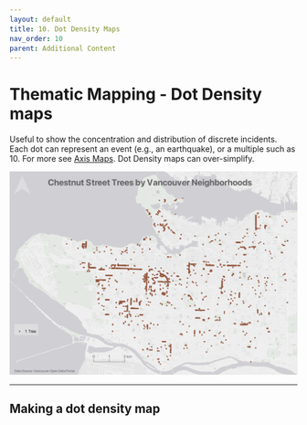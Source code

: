 ```yaml
---
layout: default
title: 10. Dot Density Maps
nav_order: 10
parent: Additional Content
---
```


# Thematic Mapping - Dot Density maps
Useful to show the concentration and distribution of discrete incidents. Each dot can represent an event (e.g., an earthquake), or a multiple such as 10. For more see [Axis Maps](https://www.axismaps.com/guide/dot-density). Dot Density maps can over-simplify. 

![dot density map](./images/chestnut-dot-density-map.jpeg)

----

## Making a dot density map